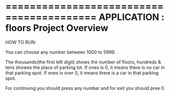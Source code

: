 =========================================
  APPLICATION : floors Project Overview
=========================================

HOW TO RUN:

You can choose any number between 1000 to 5999. 

The thousands(the first left digit) shows the number of floors, hundreds & tens showes the place of parking lot.
If ones is 0, it means there is no car in that parking spot.
If ones is over 0, it means there is a car in that parking spot.

For continuing you should press any number and for exit you should pree 0.

